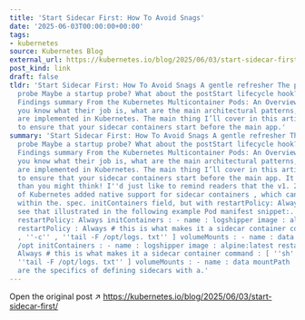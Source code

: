 ```yaml
---
title: 'Start Sidecar First: How To Avoid Snags'
date: '2025-06-03T00:00:00+00:00'
tags:
- kubernetes
source: Kubernetes Blog
external_url: https://kubernetes.io/blog/2025/06/03/start-sidecar-first/
post_kind: link
draft: false
tldr: 'Start Sidecar First: How To Avoid Snags A gentle refresher The problem Readiness
  probe Maybe a startup probe? What about the postStart lifecycle hook? Liveness probe
  Findings summary From the Kubernetes Multicontainer Pods: An Overview blog post
  you know what their job is, what are the main architectural patterns, and how they
  are implemented in Kubernetes. The main thing I’ll cover in this article is how
  to ensure that your sidecar containers start before the main app.'
summary: 'Start Sidecar First: How To Avoid Snags A gentle refresher The problem Readiness
  probe Maybe a startup probe? What about the postStart lifecycle hook? Liveness probe
  Findings summary From the Kubernetes Multicontainer Pods: An Overview blog post
  you know what their job is, what are the main architectural patterns, and how they
  are implemented in Kubernetes. The main thing I’ll cover in this article is how
  to ensure that your sidecar containers start before the main app. It’s more complicated
  than you might think! I''d just like to remind readers that the v1. 29. 0 release
  of Kubernetes added native support for sidecar containers , which can now be defined
  within the. spec. initContainers field, but with restartPolicy: Always. You can
  see that illustrated in the following example Pod manifest snippet:. spec. initContainers
  restartPolicy: Always initContainers : - name : logshipper image : alpine:latest
  restartPolicy : Always # this is what makes it a sidecar container command : [ ''sh''
  , ''-c'' , ''tail -F /opt/logs. txt'' ] volumeMounts : - name : data mountPath :
  /opt initContainers : - name : logshipper image : alpine:latest restartPolicy :
  Always # this is what makes it a sidecar container command : [ ''sh'' , ''-c'' ,
  ''tail -F /opt/logs. txt'' ] volumeMounts : - name : data mountPath : /opt What
  are the specifics of defining sidecars with a.'
---
```

Open the original post ↗ https://kubernetes.io/blog/2025/06/03/start-sidecar-first/
